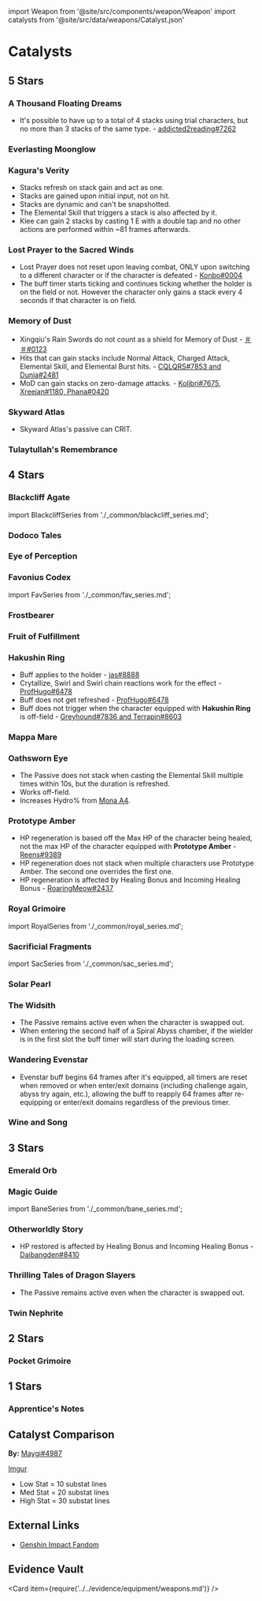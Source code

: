 import Weapon from '@site/src/components/weapon/Weapon'
import catalysts from '@site/src/data/weapons/Catalyst.json'

# Catalysts

## 5 Stars

### A Thousand Floating Dreams

<Weapon weapon="A Thousand Floating Dreams" weapons={catalysts}>

* It's possible to have up to a total of 4 stacks using trial characters, but no more than 3 stacks of the same type. - [addicted2reading\#7262](../../evidence/equipment/weapons.md#a-thousand-floating-dreams-can-have-more-than-3-stacks)

</Weapon>

### Everlasting Moonglow

<Weapon weapon="Everlasting Moonglow" weapons={catalysts} />

### Kagura's Verity

<Weapon weapon="Kagura's Verity" weapons={catalysts}>

* Stacks refresh on stack gain and act as one.
* Stacks are gained upon initial input, not on hit.
* Stacks are dynamic and can't be snapshotted.
* The Elemental Skill that triggers a stack is also affected by it.
* Klee can gain 2 stacks by casting 1 E with a double tap and no other actions are performed within ~81 frames afterwards.

</Weapon>

### Lost Prayer to the Sacred Winds

<Weapon weapon="Lost Prayer to the Sacred Winds" weapons={catalysts}>

* Lost Prayer does not reset upon leaving combat, ONLY upon switching to a different character or if the character is defeated - [Konbo\#0004](../../evidence/equipment/weapons.md#lost-prayer-to-the-sacred-winds)
* The buff timer starts ticking and continues ticking whether the holder is on the field or not. However the character only gains a stack every 4 seconds if that character is on field.

</Weapon>

### Memory of Dust

<Weapon weapon="Memory of Dust" weapons={catalysts}>

* Xingqiu's Rain Swords do not count as a shield for Memory of Dust - [＃＃\#0123](../../evidence/equipment/weapons.md#analysis-of-whether-xingqiu-e-q-counts-as-a-shield-for-memory-of-dust-and-bolide)
* Hits that can gain stacks include Normal Attack, Charged Attack, Elemental Skill, and Elemental Burst hits. - [CQLQRS#7853 and Dunia#2481](../../evidence/equipment/weapons.md#weapon-stacks-on-hit)
* MoD can gain stacks on zero-damage attacks. - [Kolibri\#7675, Xreejan\#1180, Phana\#0420](../../evidence/equipment/weapons.md#weapon-stacks-and-zero-damage-attacks)

</Weapon>

### Skyward Atlas

<Weapon weapon="Skyward Atlas" weapons={catalysts}>

* Skyward Atlas's passive can CRIT.

</Weapon>

### Tulaytullah's Remembrance

<Weapon weapon="Tulaytullah's Remembrance" weapons={catalysts} />

## 4 Stars

### Blackcliff Agate

<Weapon weapon="Blackcliff Agate" weapons={catalysts}>

import BlackcliffSeries from './\_common/blackcliff_series.md';

<BlackcliffSeries/>

</Weapon>

### Dodoco Tales

<Weapon weapon="Dodoco Tales" weapons={catalysts} />

### Eye of Perception

<Weapon weapon="Eye of Perception" weapons={catalysts} />

### Favonius Codex

<Weapon weapon="Favonius Codex" weapons={catalysts}>

import FavSeries from './\_common/fav_series.md';

<FavSeries/>

</Weapon>

### Frostbearer

<Weapon weapon="Frostbearer" weapons={catalysts} />

### Fruit of Fulfillment

<Weapon weapon="Fruit of Fulfillment" weapons={catalysts} />

### Hakushin Ring

<Weapon weapon="Hakushin Ring" weapons={catalysts}>

* Buff applies to the holder - [jas\#8888](../../evidence/equipment/weapons.md#hakushin-ring-can-buff-the-holder)
* Crytallize, Swirl and Swirl chain reactions work for the effect - [ProfHugo\#6478](../../evidence/equipment/weapons.md#crystalize-swirl-and-swirl-chain-reactions-work-for-the-effect)
* Buff does not get refreshed - [ProfHugo\#6478](../../evidence/equipment/weapons.md#gaining-a-new-buff-does-not-refresh-duration)
* Buff does not trigger when the character equipped with **Hakushin Ring** is off-field - [Greyhound\#7836 and Terrapin\#8603](../../evidence/equipment/weapons.md#hakushin-ring-doesnt-trigger-off-field)

</Weapon>

### Mappa Mare

<Weapon weapon="Mappa Mare" weapons={catalysts} />

### Oathsworn Eye

<Weapon weapon="Oathsworn Eye" weapons={catalysts}>

* The Passive does not stack when casting the Elemental Skill multiple times within 10s, but the duration is refreshed.
* Works off-field.
* Increases Hydro% from [Mona A4](../../characters/hydro/mona.md#ascension-passives).

</Weapon>

### Prototype Amber

<Weapon weapon="Prototype Amber" weapons={catalysts}>

* HP regeneration is based off the Max HP of the character being healed, not the max HP of the character equipped with **Prototype Amber** - [Reens#9389](../../evidence/equipment/weapons.md#prototype-amber-healing-clarification)
* HP regeneration does not stack when multiple characters use Prototype Amber. The second one overrides the first one.
* HP regeneration is affected by Healing Bonus and Incoming Healing Bonus - [RoaringMeow#2437](/evidence/equipment/artifacts#maiden-beloved)

</Weapon>

### Royal Grimoire

<Weapon weapon="Royal Grimoire" weapons={catalysts}>

import RoyalSeries from './\_common/royal_series.md';

<RoyalSeries/>

</Weapon>

### Sacrificial Fragments

<Weapon weapon="Sacrificial Fragments" weapons={catalysts}>

import SacSeries from './\_common/sac_series.md';

<SacSeries/>

</Weapon>

### Solar Pearl

<Weapon weapon="Solar Pearl" weapons={catalysts} />

### The Widsith

<Weapon weapon="The Widsith" weapons={catalysts}>

* The Passive remains active even when the character is swapped out.
* When entering the second half of a Spiral Abyss chamber, if the wielder is in the first slot the buff timer will start during the loading screen.

</Weapon>

### Wandering Evenstar

<Weapon weapon="Wandering Evenstar" weapons={catalysts}>

* Evenstar buff begins 64 frames after it's equipped, all timers are reset when removed or when enter/exit domains \(including challenge again, abyss try again, etc.\), allowing the buff to reapply 64 frames after re-equipping or enter/exit domains regardless of the previous timer.

</Weapon>

### Wine and Song

<Weapon weapon="Wine and Song" weapons={catalysts} />

## 3 Stars

### Emerald Orb

<Weapon weapon="Emerald Orb" weapons={catalysts} />

### Magic Guide

<Weapon weapon="Magic Guide" weapons={catalysts}>

import BaneSeries from './\_common/bane_series.md';

<BaneSeries/>

</Weapon>

### Otherworldly Story

<Weapon weapon="Otherworldly Story" weapons={catalysts}>

* HP restored is affected by Healing Bonus and Incoming Healing Bonus - [Daibangden#8410](/evidence/equipment/weapons.md#weapons-and-heals)

</Weapon>

### Thrilling Tales of Dragon Slayers

<Weapon weapon="Thrilling Tales of Dragon Slayers" weapons={catalysts}>

* The Passive remains active even when the character is swapped out.

</Weapon>

### Twin Nephrite

<Weapon weapon="Twin Nephrite" weapons={catalysts} />

## 2 Stars

### Pocket Grimoire

<Weapon weapon="Pocket Grimoire" weapons={catalysts} />

## 1 Stars

### Apprentice's Notes

<Weapon weapon="Apprentice's Notes" weapons={catalysts} />

## Catalyst Comparison

**By:** [Maygi\#4987](../../evidence/equipment/weapons.md#catalyst-effective-attack-comparisons)

[Imgur](https://imgur.com/a/TpQsJqS)

* Low Stat = 10 substat lines
* Med Stat = 20 substat lines
* High Stat = 30 substat lines

## External Links

* [Genshin Impact Fandom](https://genshin-impact.fandom.com/wiki/Catalysts)

## Evidence Vault

<Card item={require('../../evidence/equipment/weapons.md')} />
